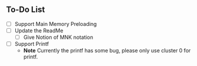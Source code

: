 ## To-Do List

- [ ] Support Main Memory Preloading
- [ ] Update the ReadMe
	- [ ] Give Notion of MNK notation
- [ ] Support Printf
	- **Note** Currently the printf has some bug, please only use cluster 0 for printf.
